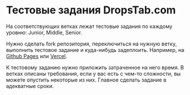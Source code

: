 # Тестовые задания DropsTab.com
На соответствующих ветках лежат тестовые задания по каждому уровню: Junior, Middle, Senior.

Нужно сделать fork репозитория, переключиться на нужную ветку, выполнить тестовое задание и куда-нибудь задеплоить. Например, на [Github Pages](https://pages.github.com/) или [Vercel](https://vercel.com/).

К тестовому заданию нужно приложить затраченное на него время. В ветках описаны требования, если у вас есть с чем-то сложности, вы можете опустить некоторые из них. Главное сделать задание в адекватные сроки.
